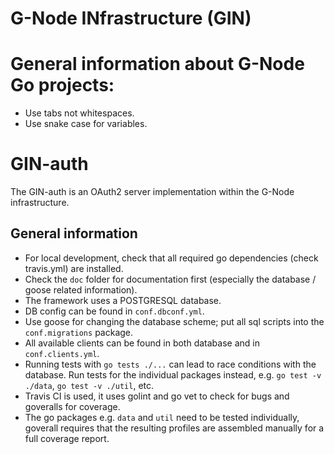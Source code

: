 G-Node INfrastructure (GIN)
===========================

# General information about G-Node Go projects:
- Use tabs not whitespaces.
- Use snake case for variables.

# GIN-auth 
The GIN-auth is an OAuth2 server implementation within the G-Node infrastructure.

## General information
- For local development, check that all required go dependencies (check travis.yml) are installed.
- Check the `doc` folder for documentation first (especially the database / goose related information).
- The framework uses a POSTGRESQL database.
- DB config can be found in `conf.dbconf.yml`.
- Use goose for changing the database scheme; put all sql scripts into the `conf.migrations` package.
- All available clients can be found in both database and in `conf.clients.yml`.
- Running tests with `go tests ./...` can lead to race conditions with the database. Run tests for the individual packages instead, 
e.g. `go test -v ./data`, `go test -v ./util`, etc.
- Travis CI is used, it uses golint and go vet to check for bugs and goveralls for coverage.
- The go packages e.g. `data` and `util` need to be tested individually, goverall requires that the resulting 
profiles are assembled manually for a full coverage report.
